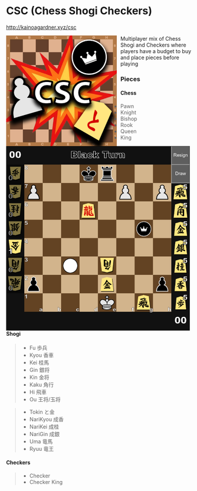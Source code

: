 <h1 align="left">CSC (Chess Shogi Checkers)</h1>

<http://kainoagardner.xyz/csc>
     
<img src=".github/cscTitle.png"
     alt="Image"
     style="float: left; margin-right: 10px; height: 300px" />


Multiplayer mix of Chess Shogi and Checkers where players have a budget to buy and place pieces before playing



<img src=".github/csc.png"
     alt="Image"
     style="float: left; margin-right: 10px; height: 500px" />

<h3>Pieces</h3>

#### Chess
> - Pawn
> - Knight
> - Bishop
> - Rook
> - Queen
> - King

#### Shogi
> - Fu 歩兵
> - Kyou 香車
> - Kei 桂馬
> - Gin 銀将
> - Kin 金将
> - Kaku 角行
> - Hi 飛車
> - Ou 王将/玉将

> - Tokin と金
> - NariKyou 成香
> - NariKei 成桂
> - NariGin 成銀
> - Uma 竜馬
> - Ryuu 竜王

#### Checkers
> - Checker
> - Checker King
